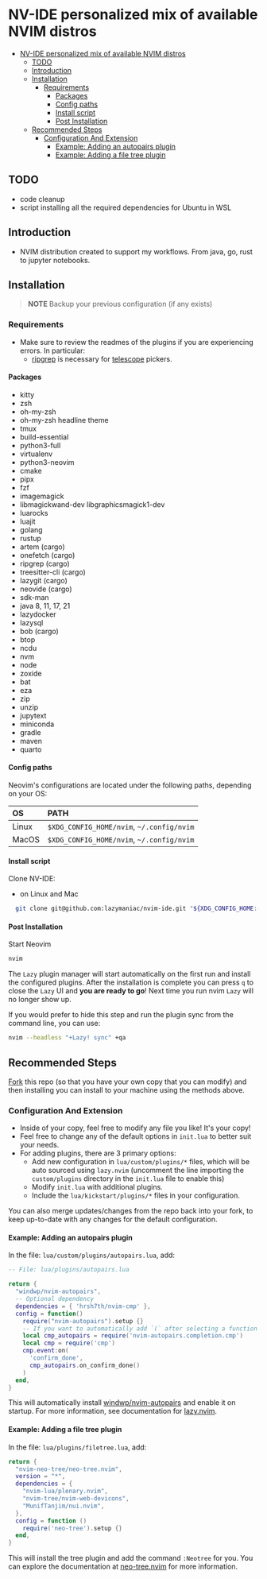# NV-IDE personalized mix of available NVIM distros

<!--toc:start-->

- [NV-IDE personalized mix of available NVIM distros](#nv-ide-personalized-mix-of-available-nvim-distros)
  - [TODO](#todo)
  - [Introduction](#introduction)
  - [Installation](#installation)
    - [Requirements](#requirements)
      - [Packages](#packages)
      - [Config paths](#config-paths)
      - [Install script](#install-script)
      - [Post Installation](#post-installation)
  - [Recommended Steps](#recommended-steps)
    - [Configuration And Extension](#configuration-and-extension)
      - [Example: Adding an autopairs plugin](#example-adding-an-autopairs-plugin)
      - [Example: Adding a file tree plugin](#example-adding-a-file-tree-plugin)
<!--toc:end-->

## TODO

- code cleanup
- script installing all the required dependencies for Ubuntu in WSL

## Introduction

- NVIM distribution created to support my workflows. From java, go, rust to
  jupyter notebooks.

## Installation

> **NOTE**
> Backup your previous configuration (if any exists)

### Requirements

- Make sure to review the readmes of the plugins if you are experiencing errors.
  In particular:
  - [ripgrep](https://github.com/BurntSushi/ripgrep#installation) is necessary for
    [telescope](https://github.com/nvim-telescope/telescope.nvim#suggested-dependencies)
    pickers.

#### Packages
- kitty
- zsh
- oh-my-zsh
- oh-my-zsh headline theme
- tmux
- build-essential
- python3-full
- virtualenv
- python3-neovim
- cmake
- pipx
- fzf
- imagemagick
- libmagickwand-dev libgraphicsmagick1-dev
- luarocks
- luajit
- golang
- rustup
- artem (cargo)
- onefetch (cargo)
- ripgrep (cargo)
- treesitter-cli (cargo)
- lazygit (cargo)
- neovide (cargo)
- sdk-man
- java 8, 11, 17, 21
- lazydocker
- lazysql
- bob (cargo)
- btop
- ncdu
- nvm
- node
- zoxide
- bat
- eza
- zip
- unzip
- jupytext
- miniconda
- gradle
- maven
- quarto

#### Config paths

Neovim's configurations are located under the following paths, depending on your
OS:

| OS    | PATH                                      |
| :---- | :---------------------------------------- |
| Linux | `$XDG_CONFIG_HOME/nvim`, `~/.config/nvim` |
| MacOS | `$XDG_CONFIG_HOME/nvim`, `~/.config/nvim` |

#### Install script

Clone NV-IDE:

- on Linux and Mac

```sh
  git clone git@github.com:lazymaniac/nvim-ide.git "${XDG_CONFIG_HOME:-$HOME/.config}"/nvim
```

#### Post Installation

Start Neovim

```sh
nvim
```

The `Lazy` plugin manager will start automatically on the first run and install
the configured plugins. After the installation is complete you can press `q` to
close the `Lazy` UI and **you are ready to go**! Next time you run nvim `Lazy`
will no longer show up.

If you would prefer to hide this step and run the plugin sync from the command
line, you can use:

```sh
nvim --headless "+Lazy! sync" +qa
```

## Recommended Steps

[Fork](https://docs.github.com/en/get-started/quickstart/fork-a-repo) this repo
(so that you have your own copy that you can modify) and then installing you
can install to your machine using the methods above.

### Configuration And Extension

- Inside of your copy, feel free to modify any file you like! It's your copy!
- Feel free to change any of the default options in `init.lua` to better suit
  your needs.
- For adding plugins, there are 3 primary options:
  - Add new configuration in `lua/custom/plugins/*` files, which will be auto
    sourced using `lazy.nvim` (uncomment the line importing the `custom/plugins`
    directory in the `init.lua` file to enable this)
  - Modify `init.lua` with additional plugins.
  - Include the `lua/kickstart/plugins/*` files in your configuration.

You can also merge updates/changes from the repo back into your fork, to keep
up-to-date with any changes for the default configuration.

#### Example: Adding an autopairs plugin

In the file: `lua/custom/plugins/autopairs.lua`, add:

```lua
-- File: lua/plugins/autopairs.lua

return {
  "windwp/nvim-autopairs",
  -- Optional dependency
  dependencies = { 'hrsh7th/nvim-cmp' },
  config = function()
    require("nvim-autopairs").setup {}
    -- If you want to automatically add `(` after selecting a function or method
    local cmp_autopairs = require('nvim-autopairs.completion.cmp')
    local cmp = require('cmp')
    cmp.event:on(
      'confirm_done',
      cmp_autopairs.on_confirm_done()
    )
  end,
}
```

This will automatically install
[windwp/nvim-autopairs](https://github.com/windwp/nvim-autopairs) and enable it
on startup. For more information, see documentation for
[lazy.nvim](https://github.com/folke/lazy.nvim).

#### Example: Adding a file tree plugin

In the file: `lua/plugins/filetree.lua`, add:

```lua
return {
  "nvim-neo-tree/neo-tree.nvim",
  version = "*",
  dependencies = {
    "nvim-lua/plenary.nvim",
    "nvim-tree/nvim-web-devicons",
    "MunifTanjim/nui.nvim",
  },
  config = function ()
    require('neo-tree').setup {}
  end,
}
```

This will install the tree plugin and add the command `:Neotree` for you. You
can explore the documentation at
[neo-tree.nvim](https://github.com/nvim-neo-tree/neo-tree.nvim) for more information.
